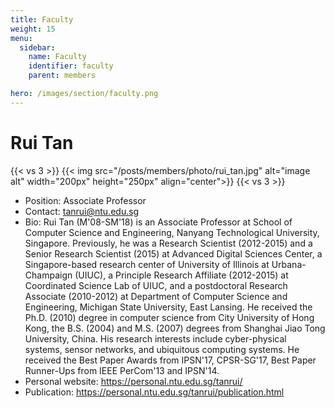 ```yaml
---
title: Faculty
weight: 15
menu:
  sidebar:
    name: Faculty
    identifier: faculty
    parent: members

hero: /images/section/faculty.png
---
```

# Rui Tan

{{< vs 3 >}}
  {{< img src="/posts/members/photo/rui_tan.jpg" alt="image alt" width="200px" height="250px" align="center">}}
{{< vs 3 >}}

- Position: Associate Professor
- Contact: tanrui@ntu.edu.sg
- Bio: Rui Tan (M'08-SM'18) is an Associate Professor at School of Computer Science and Engineering, Nanyang Technological University, Singapore. Previously, he was a Research Scientist (2012-2015) and a Senior Research Scientist (2015) at Advanced Digital Sciences Center, a Singapore-based research center of University of Illinois at Urbana-Champaign (UIUC), a Principle Research Affiliate (2012-2015) at Coordinated Science Lab of UIUC, and a postdoctoral Research Associate (2010-2012) at Department of Computer Science and Engineering, Michigan State University, East Lansing. He received the Ph.D. (2010) degree in computer science from City University of Hong Kong, the B.S. (2004) and M.S. (2007) degrees from Shanghai Jiao Tong University, China. His research interests include cyber-physical systems, sensor networks, and ubiquitous computing systems. He received the Best Paper Awards from IPSN'17, CPSR-SG'17, Best Paper Runner-Ups from IEEE PerCom'13 and IPSN'14.
- Personal website: https://personal.ntu.edu.sg/tanrui/
- Publication: https://personal.ntu.edu.sg/tanrui/publication.html
